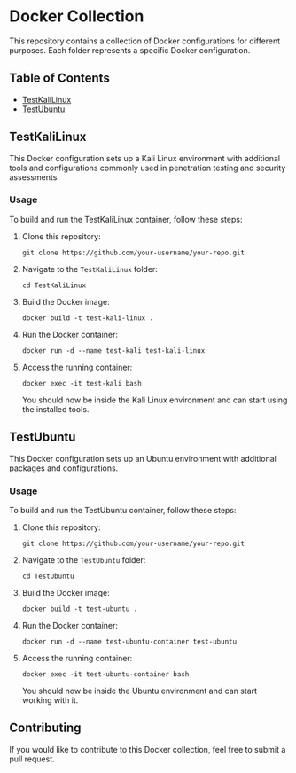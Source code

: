# Docker Collection

This repository contains a collection of Docker configurations for different purposes. Each folder represents a specific Docker configuration.

## Table of Contents

- [TestKaliLinux](#testkalilinux)
- [TestUbuntu](#testubuntu)

## TestKaliLinux

This Docker configuration sets up a Kali Linux environment with additional tools and configurations commonly used in penetration testing and security assessments.

### Usage

To build and run the TestKaliLinux container, follow these steps:

1. Clone this repository:

   ```shell
   git clone https://github.com/your-username/your-repo.git
   ```

2. Navigate to the `TestKaliLinux` folder:

   ```shell
   cd TestKaliLinux
   ```

3. Build the Docker image:

   ```shell
   docker build -t test-kali-linux .
   ```

4. Run the Docker container:

   ```shell
   docker run -d --name test-kali test-kali-linux
   ```

5. Access the running container:

   ```shell
   docker exec -it test-kali bash
   ```

   You should now be inside the Kali Linux environment and can start using the installed tools.

## TestUbuntu

This Docker configuration sets up an Ubuntu environment with additional packages and configurations.

### Usage

To build and run the TestUbuntu container, follow these steps:

1. Clone this repository:

   ```shell
   git clone https://github.com/your-username/your-repo.git
   ```

2. Navigate to the `TestUbuntu` folder:

   ```shell
   cd TestUbuntu
   ```

3. Build the Docker image:

   ```shell
   docker build -t test-ubuntu .
   ```

4. Run the Docker container:

   ```shell
   docker run -d --name test-ubuntu-container test-ubuntu
   ```

5. Access the running container:

   ```shell
   docker exec -it test-ubuntu-container bash
   ```

   You should now be inside the Ubuntu environment and can start working with it.

## Contributing

If you would like to contribute to this Docker collection, feel free to submit a pull request.
